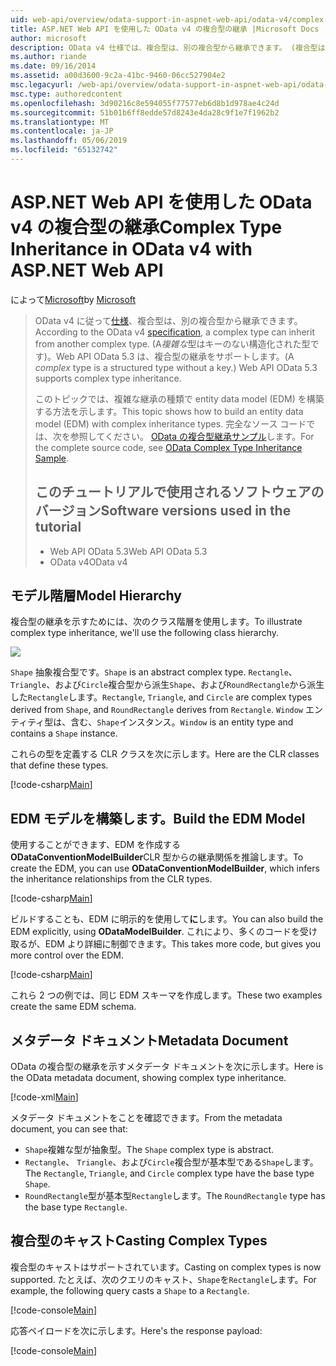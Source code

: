 ```yaml
---
uid: web-api/overview/odata-support-in-aspnet-web-api/odata-v4/complex-type-inheritance-in-odata-v4
title: ASP.NET Web API を使用した OData v4 の複合型の継承 |Microsoft Docs
author: microsoft
description: OData v4 仕様では、複合型は、別の複合型から継承できます。 (複合型は、キーのない構造化型です)。Web API.
ms.author: riande
ms.date: 09/16/2014
ms.assetid: a00d3600-9c2a-41bc-9460-06cc527904e2
msc.legacyurl: /web-api/overview/odata-support-in-aspnet-web-api/odata-v4/complex-type-inheritance-in-odata-v4
msc.type: authoredcontent
ms.openlocfilehash: 3d90216c8e594055f77577eb6d8b1d978ae4c24d
ms.sourcegitcommit: 51b01b6ff8edde57d8243e4da28c9f1e7f1962b2
ms.translationtype: MT
ms.contentlocale: ja-JP
ms.lasthandoff: 05/06/2019
ms.locfileid: "65132742"
---
```

# <a name="complex-type-inheritance-in-odata-v4-with-aspnet-web-api"></a><span data-ttu-id="777d2-104">ASP.NET Web API を使用した OData v4 の複合型の継承</span><span class="sxs-lookup"><span data-stu-id="777d2-104">Complex Type Inheritance in OData v4 with ASP.NET Web API</span></span>

<span data-ttu-id="777d2-105">によって[Microsoft](https://github.com/microsoft)</span><span class="sxs-lookup"><span data-stu-id="777d2-105">by [Microsoft](https://github.com/microsoft)</span></span>

> <span data-ttu-id="777d2-106">OData v4 に従って[仕様](http://www.odata.org/documentation/odata-version-4-0/)、複合型は、別の複合型から継承できます。</span><span class="sxs-lookup"><span data-stu-id="777d2-106">According to the OData v4 [specification](http://www.odata.org/documentation/odata-version-4-0/), a complex type can inherit from another complex type.</span></span> <span data-ttu-id="777d2-107">(A*複雑な*型はキーのない構造化された型です)。Web API OData 5.3 は、複合型の継承をサポートします。</span><span class="sxs-lookup"><span data-stu-id="777d2-107">(A *complex* type is a structured type without a key.) Web API OData 5.3 supports complex type inheritance.</span></span>
> 
> <span data-ttu-id="777d2-108">このトピックでは、複雑な継承の種類で entity data model (EDM) を構築する方法を示します。</span><span class="sxs-lookup"><span data-stu-id="777d2-108">This topic shows how to build an entity data model (EDM) with complex inheritance types.</span></span> <span data-ttu-id="777d2-109">完全なソース コードでは、次を参照してください。 [OData の複合型継承サンプル](http://aspnet.codeplex.com/sourcecontrol/latest#Samples/WebApi/OData/v4/ODataComplexTypeInheritanceSample/ReadMe.txt)します。</span><span class="sxs-lookup"><span data-stu-id="777d2-109">For the complete source code, see [OData Complex Type Inheritance Sample](http://aspnet.codeplex.com/sourcecontrol/latest#Samples/WebApi/OData/v4/ODataComplexTypeInheritanceSample/ReadMe.txt).</span></span>
> 
> ## <a name="software-versions-used-in-the-tutorial"></a><span data-ttu-id="777d2-110">このチュートリアルで使用されるソフトウェアのバージョン</span><span class="sxs-lookup"><span data-stu-id="777d2-110">Software versions used in the tutorial</span></span>
> 
> 
> - <span data-ttu-id="777d2-111">Web API OData 5.3</span><span class="sxs-lookup"><span data-stu-id="777d2-111">Web API OData 5.3</span></span>
> - <span data-ttu-id="777d2-112">OData v4</span><span class="sxs-lookup"><span data-stu-id="777d2-112">OData v4</span></span>

## <a name="model-hierarchy"></a><span data-ttu-id="777d2-113">モデル階層</span><span class="sxs-lookup"><span data-stu-id="777d2-113">Model Hierarchy</span></span>

<span data-ttu-id="777d2-114">複合型の継承を示すためには、次のクラス階層を使用します。</span><span class="sxs-lookup"><span data-stu-id="777d2-114">To illustrate complex type inheritance, we'll use the following class hierarchy.</span></span>

![](complex-type-inheritance-in-odata-v4/_static/image1.png)

<span data-ttu-id="777d2-115">`Shape` 抽象複合型です。</span><span class="sxs-lookup"><span data-stu-id="777d2-115">`Shape` is an abstract complex type.</span></span> <span data-ttu-id="777d2-116">`Rectangle`、 `Triangle`、および`Circle`複合型から派生`Shape`、および`RoundRectangle`から派生した`Rectangle`します。</span><span class="sxs-lookup"><span data-stu-id="777d2-116">`Rectangle`, `Triangle`, and `Circle` are complex types derived from `Shape`, and `RoundRectangle` derives from `Rectangle`.</span></span> <span data-ttu-id="777d2-117">`Window` エンティティ型は、含む、`Shape`インスタンス。</span><span class="sxs-lookup"><span data-stu-id="777d2-117">`Window` is an entity type and contains a `Shape` instance.</span></span>

<span data-ttu-id="777d2-118">これらの型を定義する CLR クラスを次に示します。</span><span class="sxs-lookup"><span data-stu-id="777d2-118">Here are the CLR classes that define these types.</span></span>

[!code-csharp[Main](complex-type-inheritance-in-odata-v4/samples/sample1.cs)]

## <a name="build-the-edm-model"></a><span data-ttu-id="777d2-119">EDM モデルを構築します。</span><span class="sxs-lookup"><span data-stu-id="777d2-119">Build the EDM Model</span></span>

<span data-ttu-id="777d2-120">使用することができます、EDM を作成する**ODataConventionModelBuilder**CLR 型からの継承関係を推論します。</span><span class="sxs-lookup"><span data-stu-id="777d2-120">To create the EDM, you can use **ODataConventionModelBuilder**, which infers the inheritance relationships from the CLR types.</span></span>

[!code-csharp[Main](complex-type-inheritance-in-odata-v4/samples/sample2.cs)]

<span data-ttu-id="777d2-121">ビルドすることも、EDM に明示的を使用して**に**します。</span><span class="sxs-lookup"><span data-stu-id="777d2-121">You can also build the EDM explicitly, using **ODataModelBuilder**.</span></span> <span data-ttu-id="777d2-122">これにより、多くのコードを受け取るが、EDM より詳細に制御できます。</span><span class="sxs-lookup"><span data-stu-id="777d2-122">This takes more code, but gives you more control over the EDM.</span></span>

[!code-csharp[Main](complex-type-inheritance-in-odata-v4/samples/sample3.cs)]

<span data-ttu-id="777d2-123">これら 2 つの例では、同じ EDM スキーマを作成します。</span><span class="sxs-lookup"><span data-stu-id="777d2-123">These two examples create the same EDM schema.</span></span>

## <a name="metadata-document"></a><span data-ttu-id="777d2-124">メタデータ ドキュメント</span><span class="sxs-lookup"><span data-stu-id="777d2-124">Metadata Document</span></span>

<span data-ttu-id="777d2-125">OData の複合型の継承を示すメタデータ ドキュメントを次に示します。</span><span class="sxs-lookup"><span data-stu-id="777d2-125">Here is the OData metadata document, showing complex type inheritance.</span></span>

[!code-xml[Main](complex-type-inheritance-in-odata-v4/samples/sample4.xml?highlight=13,17,25,30)]

<span data-ttu-id="777d2-126">メタデータ ドキュメントをことを確認できます。</span><span class="sxs-lookup"><span data-stu-id="777d2-126">From the metadata document, you can see that:</span></span>

- <span data-ttu-id="777d2-127">`Shape`複雑な型が抽象型。</span><span class="sxs-lookup"><span data-stu-id="777d2-127">The `Shape` complex type is abstract.</span></span>
- <span data-ttu-id="777d2-128">`Rectangle`、 `Triangle`、および`Circle`複合型が基本型である`Shape`します。</span><span class="sxs-lookup"><span data-stu-id="777d2-128">The `Rectangle`, `Triangle`, and `Circle` complex type have the base type `Shape`.</span></span>
- <span data-ttu-id="777d2-129">`RoundRectangle`型が基本型`Rectangle`します。</span><span class="sxs-lookup"><span data-stu-id="777d2-129">The `RoundRectangle` type has the base type `Rectangle`.</span></span>

## <a name="casting-complex-types"></a><span data-ttu-id="777d2-130">複合型のキャスト</span><span class="sxs-lookup"><span data-stu-id="777d2-130">Casting Complex Types</span></span>

<span data-ttu-id="777d2-131">複合型のキャストはサポートされています。</span><span class="sxs-lookup"><span data-stu-id="777d2-131">Casting on complex types is now supported.</span></span> <span data-ttu-id="777d2-132">たとえば、次のクエリのキャスト、`Shape`を`Rectangle`します。</span><span class="sxs-lookup"><span data-stu-id="777d2-132">For example, the following query casts a `Shape` to a `Rectangle`.</span></span>

[!code-console[Main](complex-type-inheritance-in-odata-v4/samples/sample5.cmd)]

<span data-ttu-id="777d2-133">応答ペイロードを次に示します。</span><span class="sxs-lookup"><span data-stu-id="777d2-133">Here's the response payload:</span></span>

[!code-console[Main](complex-type-inheritance-in-odata-v4/samples/sample6.cmd)]
